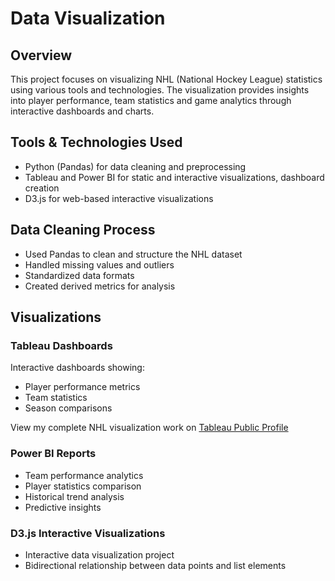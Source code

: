 # Data Visualization

## Overview
This project focuses on visualizing NHL (National Hockey League) statistics using various tools and technologies. The visualization provides insights into player performance, team statistics and game analytics through interactive dashboards and charts.

## Tools & Technologies Used
* Python (Pandas) for data cleaning and preprocessing
* Tableau and Power BI for static and interactive visualizations, dashboard creation
* D3.js for web-based interactive visualizations

## Data Cleaning Process
* Used Pandas to clean and structure the NHL dataset
* Handled missing values and outliers
* Standardized data formats
* Created derived metrics for analysis

## Visualizations

### Tableau Dashboards
Interactive dashboards showing:
* Player performance metrics
* Team statistics
* Season comparisons

View my complete NHL visualization work on [Tableau Public Profile](https://public.tableau.com/app/profile/david.supancic6364/vizzes)

### Power BI Reports
* Team performance analytics
* Player statistics comparison
* Historical trend analysis
* Predictive insights

### D3.js Interactive Visualizations
* Interactive data visualization project 
* Bidirectional relationship between data points and list elements
